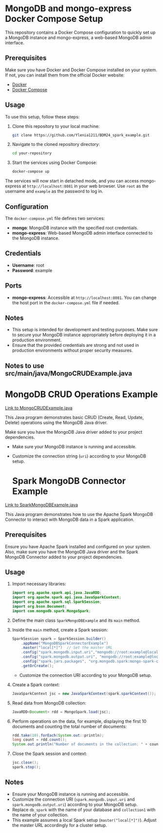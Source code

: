 # MongoDB and mongo-express Docker Compose Setup

This repository contains a Docker Compose configuration to quickly set up a MongoDB instance and mongo-express, a web-based MongoDB admin interface. 

## Prerequisites

Make sure you have Docker and Docker Compose installed on your system. If not, you can install them from the official Docker website:

- [Docker](https://docs.docker.com/get-docker/)
- [Docker Compose](https://docs.docker.com/compose/install/)

## Usage

To use this setup, follow these steps:

1. Clone this repository to your local machine:

    ```bash
    git clone https://github.com/Ylenia1211/BDM24_spark_example.git
    ```

2. Navigate to the cloned repository directory:

    ```bash
    cd your-repository
    ```

3. Start the services using Docker Compose:

    ```bash
    docker-compose up 
    ```

The services will now start in detached mode, and you can access mongo-express at `http://localhost:8081` in your web browser. Use `root` as the username and `example` as the password to log in.

## Configuration

The `docker-compose.yml` file defines two services:

- **mongo**: MongoDB instance with the specified root credentials.
- **mongo-express**: Web-based MongoDB admin interface connected to the MongoDB instance.

## Credentials

- **Username**: root
- **Password**: example


## Ports

- **mongo-express**: Accessible at `http://localhost:8081`. You can change the host port in the `docker-compose.yml` file if needed.

## Notes

- This setup is intended for development and testing purposes. Make sure to secure your MongoDB instance appropriately before deploying it in a production environment.
- Ensure that the provided credentials are strong and not used in production environments without proper security measures.



## Notes to use **src/main/java/MongoCRUDExample.java**
# MongoDB CRUD Operations Example
[Link to MongoCRUDExample.java](src/main/java/MongoCRUDExample.java)

This Java program demonstrates basic CRUD (Create, Read, Update, Delete) operations using the MongoDB Java driver.

Make sure you have the MongoDB Java driver added to your project dependencies.

- Make sure your MongoDB instance is running and accessible.
- Customize the connection string (`uri`) according to your MongoDB setup.

  # Spark MongoDB Connector Example
[Link to SparkMongoDBExample.java](src/main/java/SparkMongoDBExample.java)

This Java program demonstrates how to use the Apache Spark MongoDB Connector to interact with MongoDB data in a Spark application.

## Prerequisites

Ensure you have Apache Spark installed and configured on your system. Also, make sure you have the MongoDB Java driver and the Spark MongoDB Connector added to your project dependencies.

## Usage

1. Import necessary libraries:

    ```java
    import org.apache.spark.api.java.JavaRDD;
    import org.apache.spark.api.java.JavaSparkContext;
    import org.apache.spark.sql.SparkSession;
    import org.bson.Document;
    import com.mongodb.spark.MongoSpark;
    ```

2. Define the main class `SparkMongoDBExample` and its `main` method.

3. Inside the `main` method, create a Spark session:

    ```java
    SparkSession spark = SparkSession.builder()
        .appName("MongoDBSparkConnectorExample")
        .master("local[*]")  // Set the master URL
        .config("spark.mongodb.input.uri","mongodb://root:example@localhost:27017/db_spark.collection1?authSource=admin")
        .config("spark.mongodb.output.uri", "mongodb://root:example@localhost:27017/db_spark.collection1?authSource=admin")
        .config("spark.jars.packages", "org.mongodb.spark:mongo-spark-connector_2.12:10.0.0")
        .getOrCreate();
    ```

    - Customize the connection URI according to your MongoDB setup.

4. Create a Spark context:

    ```java
    JavaSparkContext jsc = new JavaSparkContext(spark.sparkContext());
    ```

5. Read data from MongoDB collection:

    ```java
    JavaRDD<Document> rdd = MongoSpark.load(jsc);
    ```

6. Perform operations on the data, for example, displaying the first 10 documents and counting the total number of documents:

    ```java
    rdd.take(10).forEach(System.out::println);
    long count = rdd.count();
    System.out.println("Number of documents in the collection: " + count);
    ```

7. Close the Spark session and context:

    ```java
    jsc.close();
    spark.stop();
    ```

## Notes

- Ensure your MongoDB instance is running and accessible.
- Customize the connection URI (`spark.mongodb.input.uri` and `spark.mongodb.output.uri`) according to your MongoDB setup.
- Replace `db_spark` with the name of your database and `collection1` with the name of your collection.
- This example assumes a local Spark setup (`master("local[*]")`). Adjust the master URL accordingly for a cluster setup.
